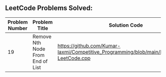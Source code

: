## LeetCode Problems Solved:

|  Problem Number  |  Problem Title  |  Solution Code  |  Language  |  Difficulty  |
|------------------|-----------------|----------------|------------|--------------|
| 19 | Remove Nth Node From End of List | https://github.com/Kumar-laxmi/Competitive_Programming/blob/main/LeetCode/19-LeetCode.cpp | C++ | Medium |
